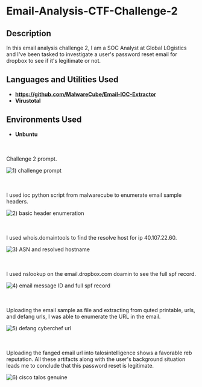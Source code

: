 # Email-Analysis-CTF-Challenge-2

<h2>Description</h2>
In this email analysis challenge 2, I am a SOC Analyst at Global LOgistics and I've been tasked to investigate a user's password reset email for dropbox to see if it's legitimate or not. 


<h2>Languages and Utilities Used</h2>

- <b>https://github.com/MalwareCube/Email-IOC-Extractor</b>
- <b>Virustotal</b>


<h2>Environments Used </h2>

- <b>Unbuntu</b> 

<br />
<br />
Challenge 2 prompt.

![1) challenge prompt](https://github.com/user-attachments/assets/80fe9820-d770-43ff-9d8b-69fce61c4a07)

<br />
<br />
I used ioc python script from malwarecube to enumerate email sample headers.

![2) basic header enumeration](https://github.com/user-attachments/assets/44d16017-0e7f-4f5a-8736-6c4e1581273a)

<br />
<br />  
I used whois.domaintools to find the resolve host for ip 40.107.22.60.

![3) ASN and resolved hostname](https://github.com/user-attachments/assets/72b9463e-9124-49cc-8571-48bacb0b36be)

<br />
<br />
I used nslookup on the email.dropbox.com doamin to see the full spf record.

![4) email message ID and full spf record](https://github.com/user-attachments/assets/d4264320-38da-4308-b26a-ba3ce1f16c8a)

<br />
<br />
Uploading the email sample as file and extracting from quted printable, urls, and defang urls, I was able to enumerate the URL in the email. 

![5) defang cyberchef url](https://github.com/user-attachments/assets/19cc9f1b-b5fc-4e8b-b93a-e1a769002fff)

<br />
<br />
Uploading the fanged email url into talosintelligence shows a favorable reb reputation. All these artifacts along with the user's background situation leads me to conclude that this password reset is legitimate. 

![6) cisco talos genuine](https://github.com/user-attachments/assets/66a2fb72-cfe6-4dc3-afa0-9dc039498339)

<br />
<br />
